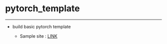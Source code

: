# pytorch_template

--------------------------------------------

* build basic pytorch template

  * Sample site : [LINK](https://cs230-stanford.github.io/pytorch-getting-started.html?fbclid=IwAR3MnHkrxZDmxFZ4a6mxV-7zl7VxbVCT26zMSv95Cpm_h3cXJ4p3slLklNI#code-layout)

